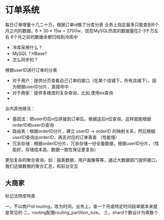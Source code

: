 # 订单系统

每日订单增量十几二十万，根据订单id做了分库分表
业务上指定最多只能查到6个月之内的数据，6 * 30 * 15w = 2700w，现在MySQL热库的数据量在2-3千万左右
6个月之前的数据全都归档到冷库中
- 冷库采用什么？
- MySQL？HBase?
- 怎么同步的？

根据userID进行订单的分表
- 对于用户：提供分页查看自己订单的接口（在某个店铺下，所有店铺下），因为根据userID分片，直接命中
- 对于商家：提供多维度的复杂查询，比如,使用es查询
- 


业内其他做法：
- 基因法：把userID后n位拼接到订单后，根据这后n位查询，这样就能根据orderID和userID查询
- 路由表：根据orderID分片，建立 userID -> orderID 的映射关系，然后根据userID查询出orderID，再去对应的订单表查 （性能慢）
- 冗余存储：根据orderID分片，冗余存储一份全量数据，根据userID分片，（性能好，存储成本高，数据一致性保证更复杂）

更加复杂的聚合查询，如：报表数据，用户画像等等，通过大数据部门提供接口，我们这做数据的聚合汇总，和前台交互



## 大商家

标记法特库特表

一，不以商户id routing，改为时间。业务上，查一个月或特定时间段单据本来就是常见的
二，routing配置routing_partition_size。
三，shard个数设计为素数个




